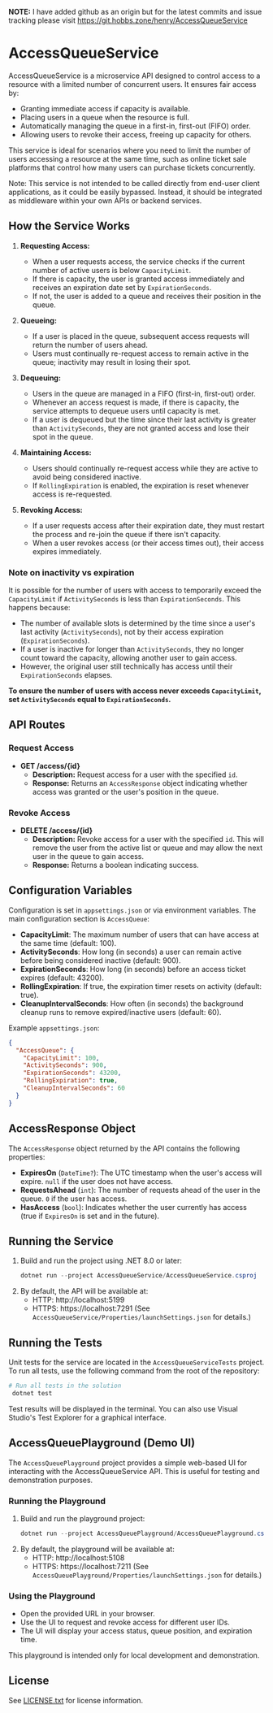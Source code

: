 **NOTE:** I have added github as an origin but for the latest commits and issue tracking please visit https://git.hobbs.zone/henry/AccessQueueService

# AccessQueueService

AccessQueueService is a microservice API designed to control access to a resource with a limited number of concurrent users. It ensures fair access by:

- Granting immediate access if capacity is available.
- Placing users in a queue when the resource is full.
- Automatically managing the queue in a first-in, first-out (FIFO) order.
- Allowing users to revoke their access, freeing up capacity for others.

This service is ideal for scenarios where you need to limit the number of users accessing a resource at the same time, such as online ticket sale platforms that control how many users can purchase tickets concurrently.

Note: This service is not intended to be called directly from end-user client applications, as it could be easily bypassed. Instead, it should be integrated as middleware within your own APIs or backend services.

## How the Service Works

1. **Requesting Access:**
   - When a user requests access, the service checks if the current number of active users is below `CapacityLimit`.
   - If there is capacity, the user is granted access immediately and receives an expiration date set by `ExpirationSeconds`.
   - If not, the user is added to a queue and receives their position in the queue.

2. **Queueing:**
   - If a user is placed in the queue, subsequent access requests will return the number of users ahead.
   - Users must continually re-request access to remain active in the queue; inactivity may result in losing their spot.

3. **Dequeuing:**
   - Users in the queue are managed in a FIFO (first-in, first-out) order.
   - Whenever an access request is made, if there is capacity, the service attempts to dequeue users until capacity is met.
   - If a user is dequeued but the time since their last activity is greater than `ActivitySeconds`, they are not granted access and lose their spot in the queue.

4. **Maintaining Access:**
   - Users should continually re-request access while they are active to avoid being considered inactive.
   - If `RollingExpiration` is enabled, the expiration is reset whenever access is re-requested.

5. **Revoking Access:**
   - If a user requests access after their expiration date, they must restart the process and re-join the queue if there isn't capacity.
   - When a user revokes access (or their access times out), their access expires immediately.
   
### Note on inactivity vs expiration

It is possible for the number of users with access to temporarily exceed the `CapacityLimit` if `ActivitySeconds` is less than `ExpirationSeconds`. This happens because:

- The number of available slots is determined by the time since a user's last activity (`ActivitySeconds`), not by their access expiration (`ExpirationSeconds`).
- If a user is inactive for longer than `ActivitySeconds`, they no longer count toward the capacity, allowing another user to gain access.
- However, the original user still technically has access until their `ExpirationSeconds` elapses.

**To ensure the number of users with access never exceeds `CapacityLimit`, set `ActivitySeconds` equal to `ExpirationSeconds`.**

## API Routes

### Request Access
- **GET /access/{id}**
  - **Description:** Request access for a user with the specified `id`.
  - **Response:** Returns an `AccessResponse` object indicating whether access was granted or the user's position in the queue.

### Revoke Access
- **DELETE /access/{id}**
  - **Description:** Revoke access for a user with the specified `id`. This will remove the user from the active list or queue and may allow the next user in the queue to gain access.
  - **Response:** Returns a boolean indicating success.

## Configuration Variables

Configuration is set in `appsettings.json` or via environment variables. The main configuration section is `AccessQueue`:

- **CapacityLimit**: The maximum number of users that can have access at the same time (default: 100).
- **ActivitySeconds**: How long (in seconds) a user can remain active before being considered inactive (default: 900).
- **ExpirationSeconds**: How long (in seconds) before an access ticket expires (default: 43200).
- **RollingExpiration**: If true, the expiration timer resets on activity (default: true).
- **CleanupIntervalSeconds**: How often (in seconds) the background cleanup runs to remove expired/inactive users (default: 60).

Example `appsettings.json`:
```json
{
  "AccessQueue": {
    "CapacityLimit": 100,
    "ActivitySeconds": 900,
    "ExpirationSeconds": 43200,
    "RollingExpiration": true,
    "CleanupIntervalSeconds": 60
  }
}
```

## AccessResponse Object

The `AccessResponse` object returned by the API contains the following properties:

- **ExpiresOn** (`DateTime?`): The UTC timestamp when the user's access will expire. `null` if the user does not have access.
- **RequestsAhead** (`int`): The number of requests ahead of the user in the queue. `0` if the user has access.
- **HasAccess** (`bool`): Indicates whether the user currently has access (true if `ExpiresOn` is set and in the future).

## Running the Service

1. Build and run the project using .NET 8.0 or later:
   ```powershell
   dotnet run --project AccessQueueService/AccessQueueService.csproj
   ```
2. By default, the API will be available at:
   - HTTP: http://localhost:5199
   - HTTPS: https://localhost:7291
   (See `AccessQueueService/Properties/launchSettings.json` for details.)

## Running the Tests

Unit tests for the service are located in the `AccessQueueServiceTests` project. To run all tests, use the following command from the root of the repository:

```powershell
# Run all tests in the solution
 dotnet test
```

Test results will be displayed in the terminal. You can also use Visual Studio's Test Explorer for a graphical interface.

## AccessQueuePlayground (Demo UI)

The `AccessQueuePlayground` project provides a simple web-based UI for interacting with the AccessQueueService API. This is useful for testing and demonstration purposes.

### Running the Playground

1. Build and run the playground project:
   ```powershell
   dotnet run --project AccessQueuePlayground/AccessQueuePlayground.csproj
   ```
2. By default, the playground will be available at:
   - HTTP: http://localhost:5108
   - HTTPS: https://localhost:7211
   (See `AccessQueuePlayground/Properties/launchSettings.json` for details.)

### Using the Playground

- Open the provided URL in your browser.
- Use the UI to request and revoke access for different user IDs.
- The UI will display your access status, queue position, and expiration time.

This playground is intended only for local development and demonstration.

## License
See [LICENSE.txt](./LICENSE.txt) for license information.